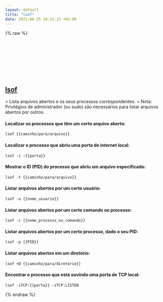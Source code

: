 ```yaml
---
layout: default
title: "lsof"
date: 2021-06-25 18:12:13 +02:00
---
```

{% raw %}
<h2 id="lsof">
  <a href="/pt_br/common/lsof.html">lsof</a> <a href="#lsof"><svg class="icon">
    <use href="/assets/images/unicode_sprite.svg#link" />
  </svg></a>
</h2>
> Lista arquivos abertos e os seus processos correspondentes.
> Nota: Privilégios de administrador (ou sudo) são necessários para listar arquivos abertos por outros.

#### Localizar os processos que têm um certo arquivo aberto:
```shell
lsof {{caminho/para/arquivo}}
```
#### Localizar o processo que abriu uma porta de internet local:
```shell
lsof -i :{{porta}}
```
#### Mostrar o ID (PID) do processo que abriu um arquivo especificado:
```shell
lsof -t {{caminho/para/arquivo}}
```
#### Listar arquivos abertos por um certo usuário:
```shell
lsof -u {{nome_usuario}}
```
#### Listar arquivos abertos por um certo comando ou processo:
```shell
lsof -c {{nome_processo_ou_comando}}
```
#### Listar arquivos abertos por um certo processo, dado o seu PID:
```shell
lsof -p {{PID}}
```
#### Listar arquivos abertos em um diretório:
```shell
lsof +D {{caminho/para/diretório}}
```
#### Encontrar o processo que está ouvindo uma porta de TCP local:
```shell
lsof -iTCP:{{porta}} -sTCP:LISTEN
```
{% endraw %}